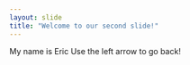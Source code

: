 ```yaml
---
layout: slide
title: "Welcome to our second slide!"
---
```

My name is Eric
Use the left arrow to go back!
